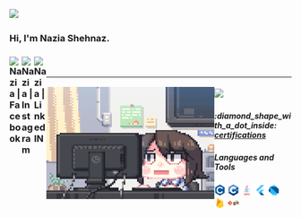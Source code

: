 ![](https://visitor-badge.glitch.me/badge?page_id=Geek-a-Byte)


<h3>Hi, I'm Nazia Shehnaz.
 
<h3>
  
<a href="https://www.facebook.com/profile.php?id=100030019410616" target="_blank">
  <img align="left" alt="Nazia | Facebook" width="22px" src="https://i.pinimg.com/originals/ca/3b/f0/ca3bf05cfab74677e5b73b130bd30991.png" />
</a>
<a href="https://www.instagram.com/vibgyor6463/" target="_blank">
  <img align="left" alt="Nazia | Instagram" width="22px" src="https://cdn.jsdelivr.net/npm/simple-icons@v3/icons/instagram.svg" />
</a>
<a href="https://www.linkedin.com/in/naziashehnaz/" target="_blank">
  <img align="left" alt="Nazia | LinkedIN" width="22px" src="https://cdn.jsdelivr.net/npm/simple-icons@v3/icons/linkedin.svg" />
</a>
  
 <br>
 <hr>
 
 <img align="left" alt="GIF" src="https://github.com/Geek-a-Byte/Geek-a-Byte/blob/master/github.gif" width="300" height="200" />


<img align="center" src="https://github-readme-stats.vercel.app/api?username=Geek-a-Byte&show_icons=true&count_private=true&theme=dracula" width="440"  />




###

<h5> :diamond_shape_with_a_dot_inside: <a href="https://slides.com/geek-a-byte/deck-3b1a22/fullscreen" target="_blank">certifications</a></h5>

###

<h5>Languages and Tools</h5>

<code><img height="20" src="https://raw.githubusercontent.com/devicons/devicon/master/icons/c/c-plain.svg"></code>
<code><img height="20" src="https://raw.githubusercontent.com/github/explore/master/topics/cpp/cpp.png"></code>
<code><img height="20" src="https://raw.githubusercontent.com/devicons/devicon/master/icons/java/java-original-wordmark.svg"></code>
<code><img height="20" src="https://raw.githubusercontent.com/github/explore/master/topics/flutter/flutter.png"></code>
<code><img height="20" src="https://raw.githubusercontent.com/github/explore/master/topics/dart/dart.png"></code>
<code><img height="20" src="https://raw.githubusercontent.com/github/explore/master/topics/firebase/firebase.png"></code>
<code><img height="20" src="https://raw.githubusercontent.com/github/explore/master/topics/git/git.png"></code>


  
<!-- dark, radical, merko, gruvbox, tokyonight, onedark, cobalt, synthwave, highcontrast, dracula -->



